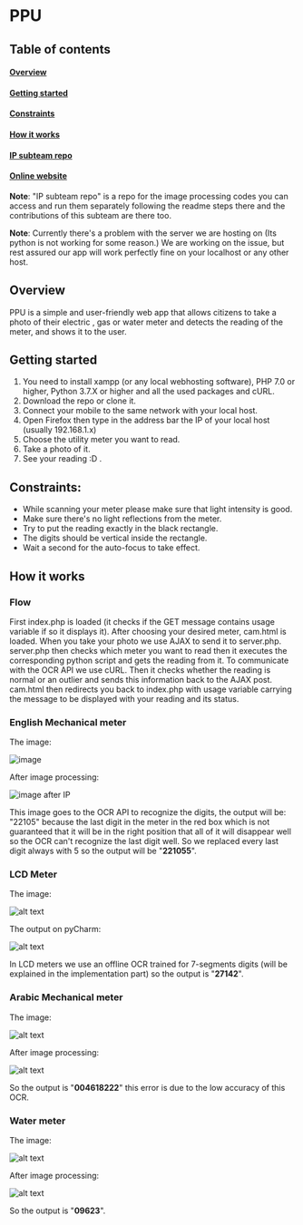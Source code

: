# PPU
## Table of contents
#### [Overview](https://github.com/eng-OmarAdel/PPU/blob/master/README.md#overview)
#### [Getting started](https://github.com/eng-OmarAdel/PPU/blob/master/README.md#getting-started)
#### [Constraints](https://github.com/eng-OmarAdel/PPU/blob/master/README.md#constraints)
#### [How it works](https://github.com/eng-OmarAdel/PPU/blob/master/README.md#how-it-works)
#### [IP subteam repo](https://github.com/OmarAliAbdelNaby/ImageProcessing)
#### [Online website](http://pputest.tk/)

**Note**: "IP subteam repo" is a repo for the image processing codes you can access and run them separately following the readme steps there and the contributions of this subteam are there too.

**Note**: Currently there's a problem with the server we are hosting on (Its python is not working for some reason.) We are working on the issue, but rest assured our app will work perfectly fine on your localhost or any other host.

## Overview
PPU is a simple and user-friendly web app that allows citizens to take a photo of their electric ,
gas or water meter and detects the reading of the meter, and shows it to the user.
## Getting started
1. You need to install xampp (or any local webhosting software), PHP 7.0 or higher, Python 3.7.X or higher and all the used packages and cURL.
2. Download the repo or clone it.
3. Connect your mobile to the same network with your local host.
4. Open Firefox then type in the address bar the IP of your local host (usually 192.168.1.x)
5. Choose the utility meter you want to read.
6. Take a photo of it.
7. See your reading :D .
## Constraints:
- While scanning your meter please make sure that light intensity is good.
- Make sure there&#39;s no light reflections from the meter.
- Try to put the reading exactly in the black rectangle.
- The digits should be vertical inside the rectangle.
- Wait a second for the auto-focus to take effect.
## How it works
### Flow
First index.php is loaded (it checks if the GET message contains usage variable if so it displays it).
After choosing your desired meter, cam.html is loaded. When you take your photo we use AJAX to send it to server.php.
server.php then checks which meter you want to read then it executes the corresponding python script and gets the reading from it. To communicate with the OCR API we use cURL. Then it checks whether the reading is normal or an outlier and sends this information back to the AJAX post. cam.html then redirects you back to index.php with usage variable carrying the message to be displayed with your reading and its status.
### English Mechanical meter
The image:

![image](/images/example1.jpg)

After image processing:

![image after IP](/images/example1_mainOutput.jpg)

This image goes to the OCR API to recognize the digits, the output will be: "22105" because the last digit in the meter in the red box which is not guaranteed that it will be in the right position that all of it will disappear well so the OCR can't recognize the last digit well. So we replaced every last digit always with 5 so the output will be "**221055**".
### LCD Meter
The image:

![alt text](/images/example22_6.jpg)

The output on pyCharm:

![alt text](/images/example22_6.jpg)

In LCD meters we use an offline OCR trained for 7-segments digits (will be explained in the implementation part) so the output is "**27142**".
### Arabic Mechanical meter
The image:

![alt text](/images/arabic.jpg)

After image processing:

![alt text](/images/mainOutput_arabic.jpg)

So the output is "**004618222**" this error is due to the low accuracy of this OCR.
### Water meter
The image:

![alt text](/images/arabic2.jpg)

After image processing:

![alt text](/images/warpedIMG22.jpg)

So the output is "**09623**".
